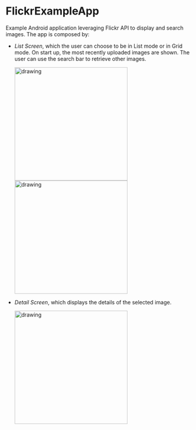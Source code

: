 # FlickrExampleApp
Example Android application leveraging Flickr API to display and search images.
The app is composed by:
- *List Screen*, which the user can choose to be in List mode or in Grid mode. 
  On start up, the most recently uploaded images are shown. 
  The user can use the search bar to retrieve other images.
  
  <img src="https://user-images.githubusercontent.com/80349484/204645641-ce474189-19b1-45ef-a5f2-4e02f6d5c893.jpeg" alt="drawing" width="300"/>
  <img src="https://user-images.githubusercontent.com/80349484/80349484/204645654-c54c4ed1-83fd-4cae-88ff-8ac8a201f462.jpeg" alt="drawing" width="300"/>

- *Detail Screen*, which displays the details of the selected image.

  <img src="https://user-images.githubusercontent.com/80349484/80349484/204645663-7742aa80-eb4e-4e2e-8786-d72db72d6cc6.jpeg" alt="drawing" width="300"/>
